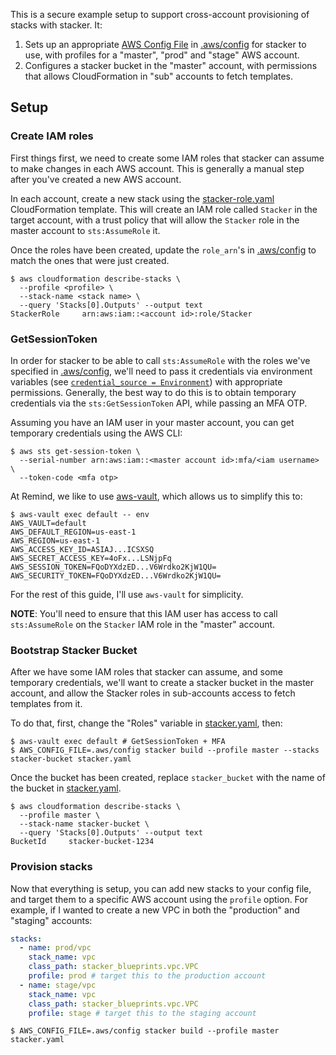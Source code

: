 This is a secure example setup to support cross-account provisioning of stacks with stacker. It:

1. Sets up an appropriate [AWS Config File](https://docs.aws.amazon.com/cli/latest/topic/config-vars.html) in [.aws/config] for stacker to use, with profiles for a "master", "prod" and "stage" AWS account.
2. Configures a stacker bucket in the "master" account, with permissions that allows CloudFormation in "sub" accounts to fetch templates.

## Setup

### Create IAM roles

First things first, we need to create some IAM roles that stacker can assume to make changes in each AWS account. This is generally a manual step after you've created a new AWS account.

In each account, create a new stack using the [stacker-role.yaml](./templates/stacker-role.yaml) CloudFormation template. This will create an IAM role called `Stacker` in the target account, with a trust policy that will allow the `Stacker` role in the master account to `sts:AssumeRole` it.

Once the roles have been created, update the `role_arn`'s in [.aws/config] to match the ones that were just created.

```console
$ aws cloudformation describe-stacks \
  --profile <profile> \
  --stack-name <stack name> \
  --query 'Stacks[0].Outputs' --output text
StackerRole     arn:aws:iam::<account id>:role/Stacker
```

### GetSessionToken

In order for stacker to be able to call `sts:AssumeRole` with the roles we've specified in [.aws/config], we'll need to pass it credentials via environment variables (see [`credential_source = Environment`](./.aws/config)) with appropriate permissions. Generally, the best way to do this is to obtain temporary credentials via the `sts:GetSessionToken` API, while passing an MFA OTP.

Assuming you have an IAM user in your master account, you can get temporary credentials using the AWS CLI:

```console
$ aws sts get-session-token \
  --serial-number arn:aws:iam::<master account id>:mfa/<iam username> \
  --token-code <mfa otp>
```

At Remind, we like to use [aws-vault], which allows us to simplify this to:

```console
$ aws-vault exec default -- env
AWS_VAULT=default
AWS_DEFAULT_REGION=us-east-1
AWS_REGION=us-east-1
AWS_ACCESS_KEY_ID=ASIAJ...ICSXSQ
AWS_SECRET_ACCESS_KEY=4oFx...LSNjpFq
AWS_SESSION_TOKEN=FQoDYXdzED...V6Wrdko2KjW1QU=
AWS_SECURITY_TOKEN=FQoDYXdzED...V6Wrdko2KjW1QU=
```

For the rest of this guide, I'll use `aws-vault` for simplicity.

**NOTE**: You'll need to ensure that this IAM user has access to call `sts:AssumeRole` on the `Stacker` IAM role in the "master" account.

### Bootstrap Stacker Bucket

After we have some IAM roles that stacker can assume, and some temporary credentials, we'll want to create a stacker bucket in the master account, and allow the Stacker roles in sub-accounts access to fetch templates from it.

To do that, first, change the "Roles" variable in [stacker.yaml], then:

```console
$ aws-vault exec default # GetSessionToken + MFA
$ AWS_CONFIG_FILE=.aws/config stacker build --profile master --stacks stacker-bucket stacker.yaml
```

Once the bucket has been created, replace `stacker_bucket` with the name of the bucket in [stacker.yaml].

```console
$ aws cloudformation describe-stacks \
  --profile master \
  --stack-name stacker-bucket \
  --query 'Stacks[0].Outputs' --output text
BucketId     stacker-bucket-1234
```

### Provision stacks

Now that everything is setup, you can add new stacks to your config file, and target them to a specific AWS account using the `profile` option. For example, if I wanted to create a new VPC in both the "production" and "staging" accounts:

```yaml
stacks:
  - name: prod/vpc
    stack_name: vpc
    class_path: stacker_blueprints.vpc.VPC
    profile: prod # target this to the production account
  - name: stage/vpc
    stack_name: vpc
    class_path: stacker_blueprints.vpc.VPC
    profile: stage # target this to the staging account
```

```console
$ AWS_CONFIG_FILE=.aws/config stacker build --profile master stacker.yaml
```

[.aws/config]: ./.aws/config
[stacker.yaml]: ./stacker.yaml
[aws-vault]: https://github.com/99designs/aws-vault
